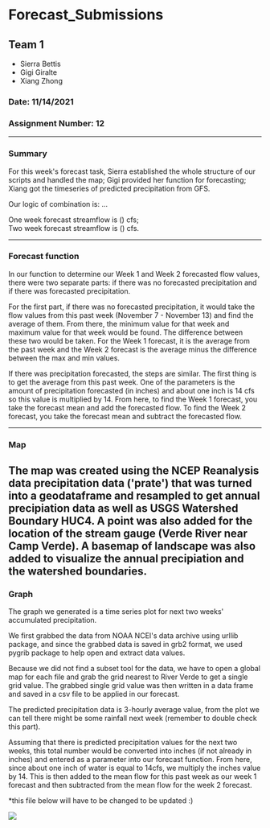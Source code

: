 # Forecast_Submissions

## Team 1
- Sierra Bettis
- Gigi Giralte
- Xiang Zhong

### Date: 11/14/2021

### Assignment Number: 12
____________
### Summary
For this week's forecast task, Sierra established the whole structure of our scripts and handled the map; Gigi provided her function for forecasting; Xiang got the timeseries of predicted precipitation from GFS.

Our logic of combination is: ...

One week forecast streamflow is () cfs;\
Two week forecast streamflow is () cfs.

---
### Forecast function
In our function to determine our Week 1 and Week 2 forecasted flow values, there were two separate parts: if there was no forecasted precipitation and if there was forecasted precipitation.

For the first part, if there was no forecasted precipitation, it would take the flow values from this past week (November 7 - November 13) and find the average of them. From there, the minimum value for that week and maximum value for that week would be found. The difference between these two would be taken. For the Week 1 forecast, it is the average from the past week and the Week 2 forecast is the average minus the difference between the max and min values.

If there was precipitation forecasted, the steps are similar. The first thing is to get the average from this past week. One of the parameters is the amount of precipitation forecasted (in inches) and about one inch is 14 cfs so this value is multiplied by 14. From here, to find the Week 1 forecast, you take the forecast mean and add the forecasted flow. To find the Week 2 forecast, you take the forecast mean and subtract the forecasted flow.

---
### Map
The map was created using the NCEP Reanalysis data precipitation data ('prate') that was turned into a geodataframe and resampled to get annual precipiation data as well as USGS Watershed Boundary HUC4. A point was also added for the location of the stream gauge (Verde River near Camp Verde). A basemap of landscape was also added to visualize the annual precipiation and the watershed boundaries. 
---
### Graph
The graph we generated is a time series plot for next two weeks' accumulated precipitation.

We first grabbed the data from NOAA NCEI's data archive using urllib package, and since the grabbed data is saved in grb2 format, we used pygrib package to help open and extract data values.

Because we did not find a subset tool for the data, we have to open a global map for each file and grab the grid nearest to River Verde to get a single grid value. The grabbed single grid value was then written in a data frame and saved in a csv file to be applied in our forecast.

The predicted precipitation data is 3-hourly average value, from the plot we can tell there might be some rainfall next week (remember to double check this part).

Assuming that there is predicted precipitation values for the next two weeks, this total number would be converted into inches (if not already in inches) and entered as a parameter into our forecast function. From here, since about one inch of water is equal to 14cfs, we multiply the inches value by 14. This is then added to the mean flow for this past week as our week 1 forecast and then subtracted from the mean flow for the week 2 forecast.

*this file below will have to be changed to be updated :) 

![](assets/README-69b0c05b.png)
